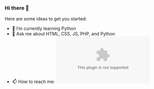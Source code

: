 ### Hi there 👋

Here are some ideas to get you started:

- 🌱 I’m currently learning Python
- 💬 Ask me about HTML, CSS, JS, PHP, and Python
- 📫 How to reach me: ![mailto:tahirmurata83@gmail.com](mailto:tahirmurata83@gmail.com)
